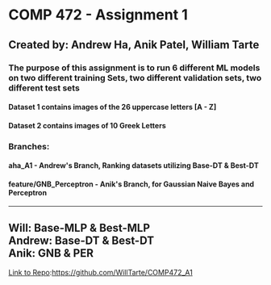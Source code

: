 # COMP 472 - Assignment 1

## Created by: Andrew Ha, Anik Patel, William Tarte

### The purpose of this assignment is to run 6 different ML models on two different training Sets, two different validation sets, two different test sets

#### Dataset 1 contains images of the 26 uppercase letters [A - Z]

#### Dataset 2 contains images of 10 Greek Letters

### Branches:

#### aha_A1 - Andrew's Branch, Ranking datasets utilizing Base-DT & Best-DT

#### feature/GNB_Perceptron - Anik's Branch, for Gaussian Naive Bayes and Perceptron

---
Will: Base-MLP & Best-MLP  
Andrew: Base-DT & Best-DT  
Anik: GNB & PER
---
[Link to Repo](https://github.com/WillTarte/COMP472_A1):https://github.com/WillTarte/COMP472_A1
